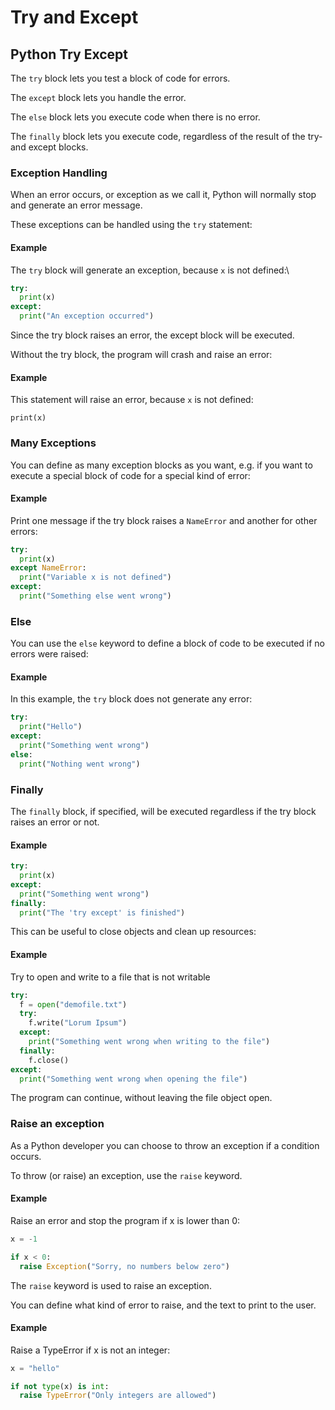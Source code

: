 # Try and Except

## Python Try Except

The `try` block lets you test a block of code for errors.

The `except` block lets you handle the error.

The `else` block lets you execute code when there is no error.

The `finally` block lets you execute code, regardless of the result of the try- and except blocks.



### Exception Handling

When an error occurs, or exception as we call it, Python will normally stop and generate an error message.

These exceptions can be handled using the `try` statement:

#### Example

The `try` block will generate an exception, because `x` is not defined:\


```python
try:
  print(x)
except:
  print("An exception occurred")
```

Since the try block raises an error, the except block will be executed.

Without the try block, the program will crash and raise an error:

#### Example

This statement will raise an error, because `x` is not defined:

`print(x)`

### Many Exceptions

You can define as many exception blocks as you want, e.g. if you want to execute a special block of code for a special kind of error:

#### Example

Print one message if the try block raises a `NameError` and another for other errors:

```python
try:
  print(x)
except NameError:
  print("Variable x is not defined")
except:
  print("Something else went wrong")
```

### Else

You can use the `else` keyword to define a block of code to be executed if no errors were raised:

#### Example

In this example, the `try` block does not generate any error:

```python
try:
  print("Hello")
except:
  print("Something went wrong")
else:
  print("Nothing went wrong")
```

### Finally

The `finally` block, if specified, will be executed regardless if the try block raises an error or not.

#### Example

```python
try:
  print(x)
except:
  print("Something went wrong")
finally:
  print("The 'try except' is finished")
```

This can be useful to close objects and clean up resources:

#### Example

Try to open and write to a file that is not writable

```python
try:
  f = open("demofile.txt")
  try:
    f.write("Lorum Ipsum")
  except:
    print("Something went wrong when writing to the file")
  finally:
    f.close()
except:
  print("Something went wrong when opening the file")
```

The program can continue, without leaving the file object open.



### Raise an exception

As a Python developer you can choose to throw an exception if a condition occurs.

To throw (or raise) an exception, use the `raise` keyword.

#### Example

Raise an error and stop the program if x is lower than 0:

```python
x = -1

if x < 0:
  raise Exception("Sorry, no numbers below zero")
```

The `raise` keyword is used to raise an exception.

You can define what kind of error to raise, and the text to print to the user.

#### Example

Raise a TypeError if x is not an integer:

```python
x = "hello"

if not type(x) is int:
  raise TypeError("Only integers are allowed")

```

